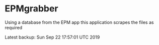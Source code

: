 # EPMgrabber
Using a database from the EPM app this application scrapes the files as required


Latest backup: Sun Sep 22 17:57:01 UTC 2019
